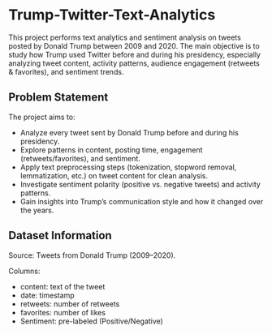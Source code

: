 # Trump-Twitter-Text-Analytics
This project performs text analytics and sentiment analysis on tweets posted by Donald Trump between 2009 and 2020. The main objective is to study how Trump used Twitter before and during his presidency, especially analyzing tweet content, activity patterns, audience engagement (retweets &amp; favorites), and sentiment trends.

## Problem Statement ##
The project aims to:
 - Analyze every tweet sent by Donald Trump before and during his presidency.
 - Explore patterns in content, posting time, engagement (retweets/favorites), and sentiment.
 - Apply text preprocessing steps (tokenization, stopword removal, lemmatization, etc.) on tweet content for clean analysis.
 - Investigate sentiment polarity (positive vs. negative tweets) and activity patterns.
 - Gain insights into Trump’s communication style and how it changed over the years.

## Dataset Information ##
Source: Tweets from Donald Trump (2009–2020).

Columns:
 - content: text of the tweet
 - date: timestamp
 - retweets: number of retweets
 - favorites: number of likes
 - Sentiment: pre-labeled (Positive/Negative)

